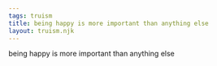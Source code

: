 ```yaml
---
tags: truism
title: being happy is more important than anything else
layout: truism.njk
---
```


being happy is more important than anything else